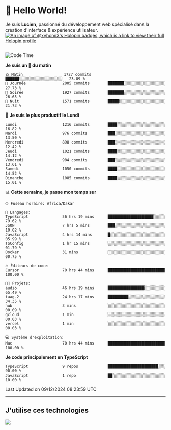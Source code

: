 # 👋 Hello World!

Je suis **Lucien**, passionné du développement web spécialisé dans la création d'interface & expérience utilisateur.
[![An image of @xyhomi3's Holopin badges, which is a link to view their full Holopin profile](https://holopin.me/xyhomi3)](https://holopin.io/@xyhomi3)

##

<!--START_SECTION:waka-->
![Code Time](http://img.shields.io/badge/Code%20Time-2%2C758%20hrs%2027%20mins-blue)

**Je suis un 🐤 du matin** 

```text
🌞 Matin                  1727 commits        ██████░░░░░░░░░░░░░░░░░░░   23.89 % 
🌆 Journée                2005 commits        ███████░░░░░░░░░░░░░░░░░░   27.73 % 
🌃 Soirée                 1927 commits        ███████░░░░░░░░░░░░░░░░░░   26.65 % 
🌙 Nuit                   1571 commits        █████░░░░░░░░░░░░░░░░░░░░   21.73 % 
```
📅 **Je suis le plus productif le Lundi** 

```text
Lundi                    1216 commits        ████░░░░░░░░░░░░░░░░░░░░░   16.82 % 
Mardi                    976 commits         ███░░░░░░░░░░░░░░░░░░░░░░   13.50 % 
Mercredi                 898 commits         ███░░░░░░░░░░░░░░░░░░░░░░   12.42 % 
Jeudi                    1021 commits        ████░░░░░░░░░░░░░░░░░░░░░   14.12 % 
Vendredi                 984 commits         ███░░░░░░░░░░░░░░░░░░░░░░   13.61 % 
Samedi                   1050 commits        ████░░░░░░░░░░░░░░░░░░░░░   14.52 % 
Dimanche                 1085 commits        ████░░░░░░░░░░░░░░░░░░░░░   15.01 % 
```


📊 **Cette semaine, je passe mon temps sur** 

```text
🕑︎ Fuseau horaire: Africa/Dakar

💬 Langages: 
TypeScript               56 hrs 19 mins      ████████████████████░░░░░   79.62 % 
JSON                     7 hrs 5 mins        ███░░░░░░░░░░░░░░░░░░░░░░   10.02 % 
JavaScript               4 hrs 14 mins       █░░░░░░░░░░░░░░░░░░░░░░░░   05.99 % 
TSConfig                 1 hr 15 mins        ░░░░░░░░░░░░░░░░░░░░░░░░░   01.79 % 
Docker                   31 mins             ░░░░░░░░░░░░░░░░░░░░░░░░░   00.75 % 

🔥 Éditeurs de code: 
Cursor                   70 hrs 44 mins      █████████████████████████   100.00 % 

🐱‍💻 Projets: 
audio                    46 hrs 19 mins      ████████████████░░░░░░░░░   65.49 % 
taag-2                   24 hrs 17 mins      █████████░░░░░░░░░░░░░░░░   34.35 % 
hub                      3 mins              ░░░░░░░░░░░░░░░░░░░░░░░░░   00.09 % 
gcloud                   1 min               ░░░░░░░░░░░░░░░░░░░░░░░░░   00.03 % 
vercel                   1 min               ░░░░░░░░░░░░░░░░░░░░░░░░░   00.03 % 

💻 Système d'exploitation: 
Mac                      70 hrs 44 mins      █████████████████████████   100.00 % 
```

**Je code principalement en TypeScript** 

```text
TypeScript               9 repos             ██████████████████████░░░   90.00 % 
JavaScript               1 repo              ██░░░░░░░░░░░░░░░░░░░░░░░   10.00 % 
```




 Last Updated on 09/12/2024 08:23:59 UTC
<!--END_SECTION:waka-->
---

## J'utilise ces technologies

<p align="left">
  <a href="https://skillicons.dev">
    <img src="https://skillicons.dev/icons?i=ts,js,md,scss,tailwind,react,docker,express,astro,vite,nextjs,vercel,figma,ableton" />
  </a>
</p>

